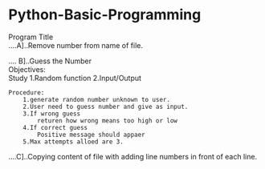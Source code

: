 # Python-Basic-Programming
Program Title                                                                                                                                           
....A]..Remove number from name of file.

.... B]..Guess the Number                                                                                                          
    Objectives:                                                                                                          
        Study
            1.Random function
            2.Input/Output                                                                                                      

    Procedure:
        1.generate random number unknown to user.
        2.User need to guess number and give as input.
        3.If wrong guess 
            returen how wrong means too high or low
        4.If correct guess
            Positive message should appaer
        5.Max attempts alloed are 3.
....C]..Copying content of file with adding line numbers in front of each line.

